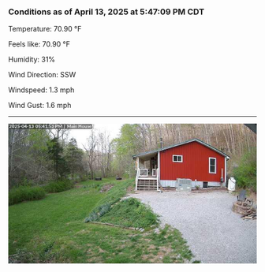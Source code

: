 ### Conditions as of April 13, 2025 at 5:47:09 PM CDT 

Temperature: 70.90 &deg;F

Feels like: 70.90 &deg;F

Humidity: 31%

Wind Direction: SSW

Windspeed: 1.3 mph

Wind Gust: 1.6 mph

---

<img src="./images/latest.jpeg"/>

